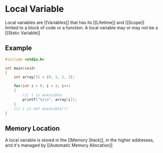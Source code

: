 # Local Variable
Local variables are [[Variables]] that has its [[Lifetime]] and [[Scope]] limited to a block of code or a function.
A local variable may or may not be a [[Static Variable]]


## Example
```c
#include <stdio.h>

int main(void)
{
    int array[3] = {0, 1, 2, 3};

    for(int i = 0; i < 3; i++)
    {
        /// i is acessible
        printf("%i\n", array[i]);
    }
    /// i is not acessible!!!
}
```

## Memory Location
A local variable is stored in the [[Memory Stack]], in the higher addresses, and it's managed by [[Automatic Memory Allocation]]
